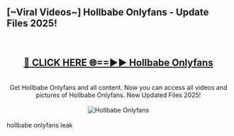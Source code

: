 <h2>[~Viral Videos~] Hollbabe Onlyfans - Update Files 2025!</h2>
<br>
<div align="center">
<h2><a href="https://betterlinks.top/A2PfLJ" rel="nofollow">🔴 CLICK HERE 🌐==►► Hollbabe Onlyfans</a></h2>
<br>
Get Hollbabe Onlyfans and all content. Now you can access all videos and pictures of Hollbabe Onlyfans. New Updated Files 2025!
<br>
<br>
<a href="https://betterlinks.top/A2PfLJ" rel="nofollow" data-target="animated-image.originalLink"><img src="https://i.ibb.co.com/WyWwxjT/player-gif2.gif" alt="Hollbabe Onlyfans" style="max-width: 100%; display: inline-block;" data-target="animated-image.originalImage"></a>
</div>
<br>
hollbabe onlyfans leak
